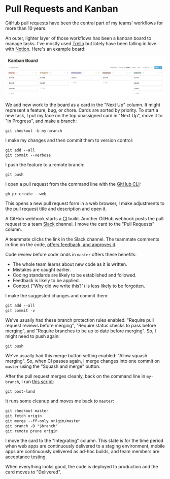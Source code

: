 # Pull Requests and Kanban

GitHub pull requests have been the central part of
my teams' workflows for more than 10 years.

An outer, lighter layer of those workflows
has been a kanban board to manage tasks.
I've mostly used [Trello](https://trello.com)
but lately have been falling in love with [Notion](https://notion.so).
Here's an example board:

![Kanban board](images/kanban-board.png)

We add new work to the board as a card in the "Next Up" column.
It might represent a feature, bug, or chore.
Cards are sorted by priority.
To start a new task,
I put my face on the top unassigned card in "Next Up",
move it to "In Progress",
and make a branch:

```
git checkout -b my-branch
```

I make my changes and then commit them to version control:

```
git add --all
git commit --verbose
```

I push the feature to a remote branch:

```
git push
```

I open a pull request from the command line
with the [GitHub CLI](https://cli.github.com/):

```
gh pr create --web
```

This opens a new pull request form in a web browser,
I make adjustments to the pull request title and description
and open it.

A GitHub webhook starts a [CI] build.
Another GitHub webhook posts the pull request to a team [Slack] channel.
I move the card to the "Pull Requests" column.

[CI]: https://www.martinfowler.com/articles/continuousIntegration.html
[Slack]: https://slack.com

A teammate clicks the link in the Slack channel.
The teammate comments in-line on the code,
[offers feedback, and approves it][pr].

[pr]: https://help.github.com/articles/about-pull-request-reviews/

Code review before code lands in `master` offers these benefits:

* The whole team learns about new code as it is written.
* Mistakes are caught earlier.
* Coding standards are likely to be established and followed.
* Feedback is likely to be applied.
* Context ("Why did we write this?") is less likely to be forgotten.

I make the suggested changes and commit them:

```
git add --all
git commit -v
```

We've usually had these branch protection rules enabled:
"Require pull request reviews before merging",
"Require status checks to pass before merging",
and "Require branches to be up to date before merging".
So, I might need to push again:

```
git push
```

We've usually had this merge button setting enabled:
"Allow squash merging".
So, when CI passes again,
I merge changes into one commit on `master`
using the "Squash and merge" button.

After the pull request merges cleanly,
back on the command line in `my-branch`, I run
[this script](https://github.com/croaky/laptop/blob/master/bin/git-post-land):

```
git post-land
```

It runs some cleanup and moves me back to `master`:

```
git checkout master
git fetch origin
git merge --ff-only origin/master
git branch -D "$branch"
git remote prune origin
```

I move the card to the "Integrating" column.
This state is for the time period when
web apps are continuously delivered to a staging environment,
mobile apps are continuously delivered as ad-hoc builds,
and team members are acceptance testing.

When everything looks good,
the code is deployed to production and the card moves to "Delivered".
